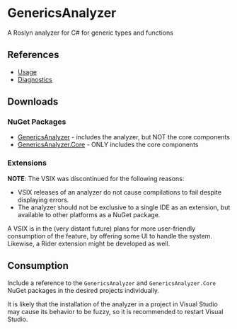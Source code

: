 # GenericsAnalyzer
A Roslyn analyzer for C# for generic types and functions

## References
- [Usage](docs/usage.md)
- [Diagnostics](docs/index.md)

## Downloads
### NuGet Packages
- [GenericsAnalyzer](https://www.nuget.org/packages/GenericsAnalyzer) - includes the analyzer, but NOT the core components
- [GenericsAnalyzer.Core](https://www.nuget.org/packages/GenericsAnalyzer.Core) - ONLY includes the core components

### Extensions
**NOTE**: The VSIX was discontinued for the following reasons:
- VSIX releases of an analyzer do not cause compilations to fail despite displaying errors.
- The analyzer should not be exclusive to a single IDE as an extension, but available to other platforms as a NuGet package.

A VSIX is in the (very distant future) plans for more user-friendly consumption of the feature, by offering some UI to handle the system. Likewise, a Rider extension might be developed as well.

## Consumption
Include a reference to the `GenericsAnalyzer` and `GenericsAnalyzer.Core` NuGet packages in the desired projects individually.

It is likely that the installation of the analyzer in a project in Visual Studio may cause its behavior to be fuzzy, so it is recommended to restart Visual Studio.
